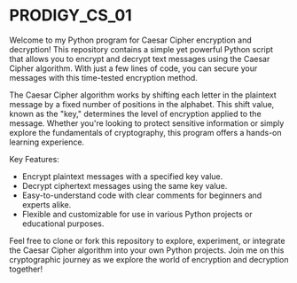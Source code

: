 # PRODIGY_CS_01
Welcome to my Python program for Caesar Cipher encryption and decryption! This repository contains a simple yet powerful Python script that allows you to encrypt and decrypt text messages using the Caesar Cipher algorithm. With just a few lines of code, you can secure your messages with this time-tested encryption method.

The Caesar Cipher algorithm works by shifting each letter in the plaintext message by a fixed number of positions in the alphabet. This shift value, known as the "key," determines the level of encryption applied to the message. Whether you're looking to protect sensitive information or simply explore the fundamentals of cryptography, this program offers a hands-on learning experience.

Key Features:
- Encrypt plaintext messages with a specified key value.
- Decrypt ciphertext messages using the same key value.
- Easy-to-understand code with clear comments for beginners and experts alike.
- Flexible and customizable for use in various Python projects or educational purposes.

Feel free to clone or fork this repository to explore, experiment, or integrate the Caesar Cipher algorithm into your own Python projects. Join me on this cryptographic journey as we explore the world of encryption and decryption together!
